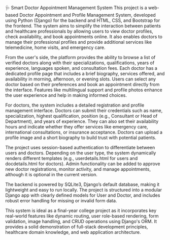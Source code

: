 🩺 Smart Doctor Appointment Management System
This project is a web-based Doctor Appointment and Profile Management System, developed using Python (Django) for the backend and HTML, CSS, and Bootstrap for the frontend. The system aims to simplify the interaction between patients and healthcare professionals by allowing users to view doctor profiles, check availability, and book appointments online. It also enables doctors to manage their professional profiles and provide additional services like telemedicine, home visits, and emergency care.

From the user's side, the platform provides the ability to browse a list of verified doctors along with their specializations, qualifications, years of experience, languages spoken, and consultation fees. Each doctor has a dedicated profile page that includes a brief biography, services offered, and availability in morning, afternoon, or evening slots. Users can select any doctor based on their preferences and book an appointment directly from the interface. Features like multilingual support and profile photos enhance the user experience and help in making informed choices.

For doctors, the system includes a detailed registration and profile management interface. Doctors can submit their credentials such as name, specialization, highest qualification, position (e.g., Consultant or Head of Department), and years of experience. They can also set their availability hours and indicate whether they offer services like emergency care, international consultations, or insurance acceptance. Doctors can upload a profile image and a short biography to build trust with potential patients.

The project uses session-based authentication to differentiate between users and doctors. Depending on the user type, the system dynamically renders different templates (e.g., userdetails.html for users and docdetails.html for doctors). Admin functionality can be added to approve new doctor registrations, monitor activity, and manage appointments, although it is optional in the current version.

The backend is powered by SQLite3, Django’s default database, making it lightweight and easy to run locally. The project is structured into a modular Django app with clearly defined models for User and Doctor, and includes robust error handling for missing or invalid form data.

This system is ideal as a final-year college project as it incorporates key real-world features like dynamic routing, user role-based rendering, form validation, image handling, and CRUD operations using Django's ORM. It provides a solid demonstration of full-stack development principles, healthcare domain knowledge, and web application architecture.

